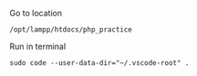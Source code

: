 Go to location
```
/opt/lampp/htdocs/php_practice
```

Run in terminal
```
sudo code --user-data-dir="~/.vscode-root" .
```